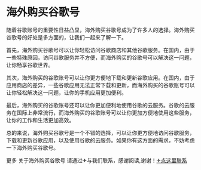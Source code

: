 # 海外购买谷歌号

随着谷歌账号的重要性日益凸显，海外购买谷歌号成为了许多人的选择。海外购买谷歌号的好处是多方面的，让我们一起来了解一下。

首先，海外购买谷歌号可以让你轻松访问谷歌商店和其他谷歌服务。在国内，由于一些特殊原因，访问谷歌服务并不方便，而海外购买的谷歌号可以解决这一问题，让你畅享谷歌世界。

其次，海外购买的谷歌账号可以让你更方便地下载和更新谷歌应用。在国内，由于应用商店的差异，一些谷歌应用无法正常下载和更新，而海外购买的谷歌账号可以让你轻松解决这一问题，让你的手机应用更加便利。

最后，海外购买的谷歌账号还可以让你更加便利地使用谷歌的云服务。谷歌的云服务在国际上非常流行，而海外购买的谷歌账号可以让你更加方便地使用这些服务，让你的工作和生活更加高效。

总的来说，海外购买谷歌号是一个不错的选择，可以让你更方便地访问谷歌服务，下载和更新谷歌应用，以及使用谷歌的云服务。如果你有这方面的需求，不妨考虑一下海外购买谷歌号。

更多 关于海外购买谷歌号 请通过✈与我们联系，感谢阅读,谢谢！[✈点这里联系](https://sms.k02.cc)